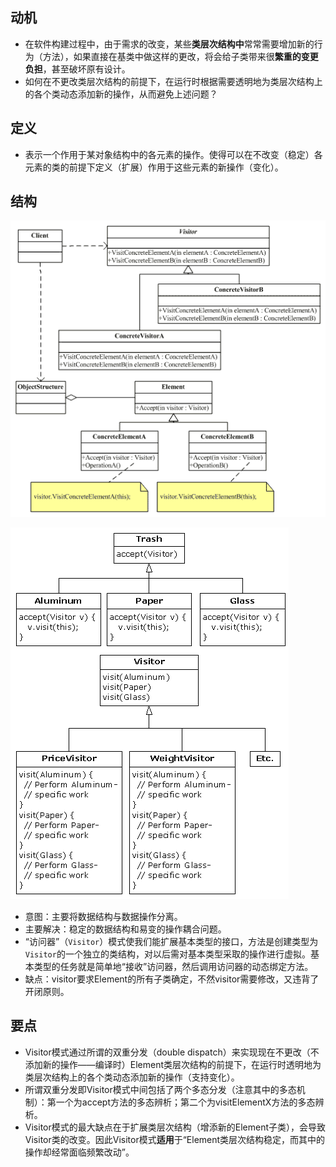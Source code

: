 ## 动机

- 在软件构建过程中，由于需求的改变，某些**类层次结构中**常常需要增加新的行为（方法），如果直接在基类中做这样的更改，将会给子类带来很**繁重的变更负担**，甚至破坏原有设计。
- 如何在不更改类层次结构的前提下，在运行时根据需要透明地为类层次结构上的各个类动态添加新的操作，从而避免上述问题？

## 定义

- 表示一个作用于某对象结构中的各元素的操作。使得可以在不改变（稳定）各元素的类的前提下定义（扩展）作用于这些元素的新操作（变化）。

## 结构

![20130912160529687](2_访问器模式.assets/20130912160529687.jpg)

![66baf8e8ffd4ee1db267ba488f76c20b_445x595](2_访问器模式(Visitor).assets/66baf8e8ffd4ee1db267ba488f76c20b_445x595.gif)

- 意图：主要将数据结构与数据操作分离。
- 主要解决：稳定的数据结构和易变的操作耦合问题。
- “访问器”（`Visitor`）模式使我们能扩展基本类型的接口，方法是创建类型为`Visitor`的一个独立的类结构，对以后需对基本类型采取的操作进行虚拟。基本类型的任务就是简单地“接收”访问器，然后调用访问器的动态绑定方法。
- 缺点：visitor要求Element的所有子类确定，不然visitor需要修改，又违背了开闭原则。

## 要点

- Visitor模式通过所谓的双重分发（double dispatch）来实现现在不更改（不添加新的操作——编译时）Element类层次结构的前提下，在运行时透明地为类层次结构上的各个类动态添加新的操作（支持变化）。
- 所谓双重分发即Visitor模式中间包括了两个多态分发（注意其中的多态机制）：第一个为accept方法的多态辨析；第二个为visitElementX方法的多态辨析。
- Visitor模式的最大缺点在于扩展类层次结构（增添新的Element子类），会导致Visitor类的改变。因此Visitor模式**适用**于“Element类层次结构稳定，而其中的操作却经常面临频繁改动”。